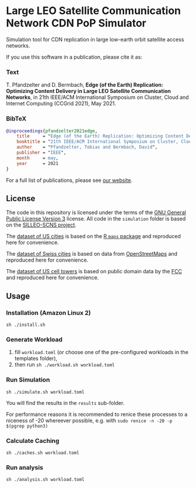 # Large LEO Satellite Communication Network CDN PoP Simulator

Simulation tool for CDN replication in large low-earth orbit satellite access networks.

If you use this software in a publication, please cite it as:

### Text

T. Pfandzelter and D. Bermbach, **Edge (of the Earth) Replication: Optimizing Content Delivery in Large LEO Satellite Communication Networks**, in 21th IEEE/ACM International Symposium on Cluster, Cloud and Internet Computing (CCGrid 2021), May 2021.

### BibTeX

```bibtex
@inproceedings{pfandzelter2021edge,
    title     = "Edge (of the Earth) Replication: Optimizing Content Delivery in Large LEO Satellite Communication Networks",
    booktitle = "21th IEEE/ACM International Symposium on Cluster, Cloud and Internet Computing (CCGrid 2021)",
    author    = "Pfandzelter, Tobias and Bermbach, David",
    publisher = "IEEE",
    month     = may,
    year      = 2021
}
```

For a full list of publications, please see [our website](https://www.mcc.tu-berlin.de/menue/forschung/publikationen/parameter/en/).

## License

The code in this repository is licensed under the terms of the [GNU General Public License Version 3](./LICENSE) license.
All code in the `simulation` folder is based on the [SILLEO-SCNS project](https://github.com/Ben-Kempton/SILLEO-SCNS).

The [dataset of US cities](./data/us_cities.csv) is based on the [R `maps` package](https://github.com/adeckmyn/maps) and reproduced here for convenience.

The [dataset of Swiss cities](./data/swiss_cities.csv) is based on data from [OpenStreetMaps](https://openstreetmaps.org/) and reproduced here for convenience.

The [dataset of US cell towers](./data/us_cell_towers.csv) is based on public domain data by the [FCC](https://hifld-geoplatform.opendata.arcgis.com/datasets/cellular-towers) and reproduced here for convenience.

## Usage

### Installation (Amazon Linux 2)

`sh ./install.sh`

### Generate Workload

1. fill `workload.toml` (or choose one of the pre-configured workloads in the templates folder),
2. then run `sh ./workload.sh workload.toml`

### Run Simulation

`sh ./simulate.sh workload.toml`

You will find the results in the `results` sub-folder.

For performance reasons it is recommended to renice these processes to a niceness of -20 whereever possible, e.g. with `sudo renice -n -20 -p $(pgrep python3)`

### Calculate Caching

`sh ./caches.sh workload.toml`

### Run analysis

`sh ./analysis.sh workload.toml`
